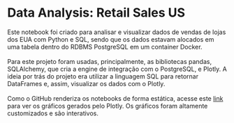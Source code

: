 <!DOCTYPE html>
<html>
		
<body>

<h1>Data Analysis: Retail Sales US</h1>
Este notebook foi criado para analisar e visualizar dados de vendas de lojas dos EUA com Python e SQL, sendo que os dados estavam alocados em uma tabela dentro do RDBMS PostgreSQL em um container Docker.
<br><br>
Para este projeto foram usadas, principalmente, as bibliotecas pandas, SQLAlchemy, que cria a engine de integração com o PostgreSQL, e Plotly. A ideia por trás do projeto era utilizar a linguagem SQL para retornar DataFrames e, assim, visualizar os dados com o Plotly.
<br><br>
Como o GitHub renderiza os notebooks de forma estática, acesse este <a href=https://nbviewer.org/github/gabrielfacheti/da-sales/blob/main/retail_sales_sql.ipynb>link</a> para ver os gráficos gerados pelo Plotly. Os gráficos foram altamente customizados e são interativos.

</body>
</html>
